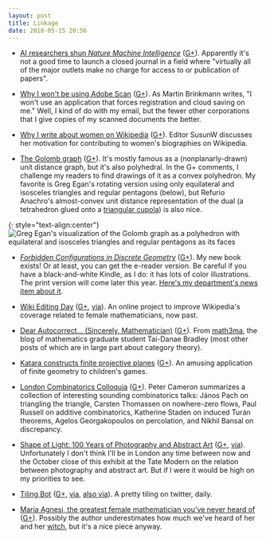 ```yaml
---
layout: post
title: Linkage
date: 2018-05-15 20:56
---
```

* [AI researchers shun _Nature Machine Intelligence_](https://boingboing.net/2018/05/01/public-sphere-v-elsevier.html) ([G+](https://plus.google.com/100003628603413742554/posts/R4cUhmJYYCt)). Apparently it's not a good time to launch a closed journal in a field where "virtually all of the major outlets make no charge for access to or publication of papers".

* [Why I won't be using Adobe Scan](https://www.ghacks.net/2017/06/02/why-i-wont-be-using-adobe-scan/) ([G+](https://plus.google.com/100003628603413742554/posts/U2NGr42aQ4z)). As Martin Brinkmann writes, "I won't use an application that forces registration and cloud saving on me." Well, I kind of do with my email, but the fewer other corporations that I give copies of my scanned documents the better.

* [Why I write about women on Wikipedia](https://blog.wikimedia.org/2018/05/03/why-i-women-wikipedia/) ([G+](https://plus.google.com/100003628603413742554/posts/3qRwuHCiLes)). Editor SusunW discusses her motivation for contributing to women's biographies on Wikipedia.

* [The Golomb graph](https://en.wikipedia.org/wiki/Golomb_graph) ([G+](https://plus.google.com/100003628603413742554/posts/3nDNhCFW3nv)). It's mostly famous as a (nonplanarly-drawn) unit distance graph, but it's also polyhedral. In the G+ comments, I challenge my readers to find drawings of it as a convex polyhedron. My favorite is Greg Egan's rotating version using only equilateral and isosceles triangles and regular pentagons (below), but Refurio Anachro's almost-convex unit distance representation of the dual (a tetrahedron glued onto a [triangular cupola](https://en.wikipedia.org/wiki/Triangular_cupola)) is also nice.

{: style="text-align:center"}
![Greg Egan's visualization of the Golomb graph as a polyhedron with equilateral and isosceles triangles and regular pentagons as its faces]({{site.baseurl}}/assets/2018/Egan-Golomb-polyhedron.gif)

* [_Forbidden Configurations in Discrete Geometry_](https://www.cambridge.org/core/books/forbidden-configurations-in-discrete-geometry/0A90D6B522B1DFF59641F086F149EA45) ([G+](https://plus.google.com/100003628603413742554/posts/RM1UhNUBL66)). My new book exists! Or at least, you can get the e-reader version. Be careful if you have a black-and-white Kindle, as I do: it has lots of color illustrations. The print version will come later this year. [Here's my department's news item about it](http://www.cs.uci.edu/eppstein-publishes-new-book-forbidden-patterns-in-discrete-geometry-for-mathematicians-and-computer-scientists/).

* [Wiki Editing Day](http://aperiodical.com/2018/05/how-to-join-in-with-our-distributed-wiki-edit-day/) ([G+](https://plus.google.com/100003628603413742554/posts/3Gm1WBtL7Jv), [via](https://plus.google.com/+Aperiodical/posts/c4c3JNAwRxy)). An online project to improve Wikipedia's coverage related to female mathematicians, now past.

* [Dear Autocorrect... (Sincerely, Mathematician)](http://www.math3ma.com/mathema/2017/8/21/dear-autocorrect) ([G+](https://plus.google.com/100003628603413742554/posts/CSUN1QTLkHJ)). From [math3ma](http://www.math3ma.com/), the blog of mathematics graduate student Tai-Danae Bradley (most other posts of which are in large part about category theory).

* [Katara constructs finite projective planes](https://blog.plover.com/math/finite-projective-planes.html) ([G+](https://plus.google.com/100003628603413742554/posts/SZSRG8UZHau)). An amusing application of finite geometry to children's games.

* [London Combinatorics Colloquia](https://cameroncounts.wordpress.com/2018/05/11/london-combinatorics-colloquia-3/) ([G+](https://plus.google.com/100003628603413742554/posts/6KDK15AUwGb)). Peter Cameron summarizes a collection of interesting sounding combinatorics talks: János Pach on triangling the triangle, Carsten Thomassen on nowhere-zero flows, Paul Russell on additive combinatorics, Katherine Staden on induced Turán theorems, Agelos Georgakopoulos on percolation, and Nikhil Bansal on discrepancy.

* [Shape of Light: 100 Years of Photography and Abstract Art](LINK) ([G+](http://www.tate.org.uk/whats-on/tate-modern/exhibition/shape-light), [via](http://www.artlyst.com/previews/shape-of-light-photographys-relationship-with-abstract-art-tate-modern/)). Unfortunately I don't think I'll be in London any time between now and the October close of this exhibit at the Tate Modern on the relation between photography and abstract art. But if I were it would be high on my priorities to see.

* [Tiling Bot](https://twitter.com/tilingbot) ([G+](https://plus.google.com/100003628603413742554/posts/85UgbaQvg1Q), [via](https://plus.google.com/+RoiceNelson/posts/1NuGBzMwzW7), [also via](http://linescurvesspirals.blogspot.co.uk/2018/05/carnival-of-mathematics-157.html)). A pretty tiling on twitter, daily.

* [Maria Agnesi, the greatest female mathematician you’ve never heard of](https://theconversation.com/maria-agnesi-the-greatest-female-mathematician-youve-never-heard-of-94378) ([G+](https://plus.google.com/100003628603413742554/posts/JbGmXUuNf9w)). Possibly the author underestimates how much we've heard of her and her [witch](https://en.wikipedia.org/wiki/Witch_of_Agnesi), but it's a nice piece anyway.